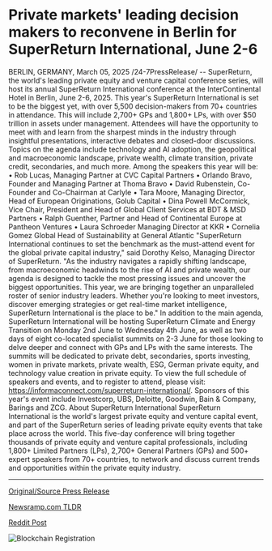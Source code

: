 # Private markets' leading decision makers to reconvene in Berlin for SuperReturn International, June 2-6

BERLIN, GERMANY, March 05, 2025 /24-7PressRelease/ -- SuperReturn, the world's leading private equity and venture capital conference series, will host its annual SuperReturn International conference at the InterContinental Hotel in Berlin, June 2-6, 2025.   This year's SuperReturn International is set to be the biggest yet, with over 5,500 decision-makers from 70+ countries in attendance. This will include 2,700+ GPs and 1,800+ LPs, with over $50 trillion in assets under management. Attendees will have the opportunity to meet with and learn from the sharpest minds in the industry through insightful presentations, interactive debates and closed-door discussions. Topics on the agenda include technology and AI adoption, the geopolitical and macroeconomic landscape, private wealth, climate transition, private credit, secondaries, and much more.  Among the speakers this year will be:   •	Rob Lucas, Managing Partner at CVC Capital Partners •	Orlando Bravo, Founder and Managing Partner at Thoma Bravo •	David Rubenstein, Co-Founder and Co-Chairman at Carlyle •	Tara Moore, Managing Director, Head of European Originations, Golub Capital •	Dina Powell McCormick, Vice Chair, President and Head of Global Client Services at BDT & MSD Partners •	Ralph Guenther, Partner and Head of Continental Europe at Pantheon Ventures •	Laura Schroeder Managing Director at KKR •	Cornelia Gomez Global Head of Sustainability at General Atlantic  "SuperReturn International continues to set the benchmark as the must-attend event for the global private capital industry," said Dorothy Kelso, Managing Director of SuperReturn. "As the industry navigates a rapidly shifting landscape, from macroeconomic headwinds to the rise of AI and private wealth, our agenda is designed to tackle the most pressing issues and uncover the biggest opportunities. This year, we are bringing together an unparalleled roster of senior industry leaders. Whether you're looking to meet investors, discover emerging strategies or get real-time market intelligence, SuperReturn International is the place to be."  In addition to the main agenda, SuperReturn International will be hosting SuperReturn Climate and Energy Transition on Monday 2nd June to Wednesday 4th June, as well as two days of eight co-located specialist summits on 2-3 June for those looking to delve deeper and connect with GPs and LPs with the same interests. The summits will be dedicated to private debt, secondaries, sports investing, women in private markets, private wealth, ESG, German private equity, and technology value creation in private equity. To view the full schedule of speakers and events, and to register to attend, please visit: https://informaconnect.com/superreturn-international/.   Sponsors of this year's event include Investcorp, UBS, Deloitte, Goodwin, Bain & Company, Barings and ZCG.  About SuperReturn International SuperReturn International is the world's largest private equity and venture capital event, and part of the SuperReturn series of leading private equity events that take place across the world.  This five-day conference will bring together thousands of private equity and venture capital professionals, including 1,800+ Limited Partners (LPs), 2,700+ General Partners (GPs) and 500+ expert speakers from 70+ countries, to network and discuss current trends and opportunities within the private equity industry. 

---

[Original/Source Press Release](https://www.24-7pressrelease.com/press-release/520259/private-markets-leading-decision-makers-to-reconvene-in-berlin-for-superreturn-international-june-2-6)
                    

[Newsramp.com TLDR](https://newsramp.com/curated-news/superreturn-international-2025-largest-private-equity-conference-in-berlin/39dc2dc45b10d4323f0935c9dada0d61) 

 



[Reddit Post](https://www.reddit.com/r/newsramp/comments/1j3yegk/superreturn_international_2025_largest_private/) 



![Blockchain Registration](https://cdn.newsramp.app/24-7PressRelease/qrcode/253/5/caken7iV.webp)